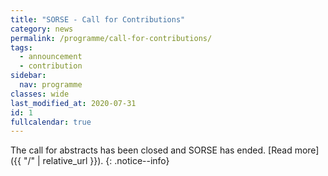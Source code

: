 ```yaml
---
title: "SORSE - Call for Contributions"
category: news
permalink: /programme/call-for-contributions/
tags:
  - announcement
  - contribution
sidebar:
  nav: programme
classes: wide
last_modified_at: 2020-07-31
id: 1
fullcalendar: true
---
```


The call for abstracts has been closed and SORSE has ended. [Read more]({{ "/" | relative_url }}).
{: .notice--info}
